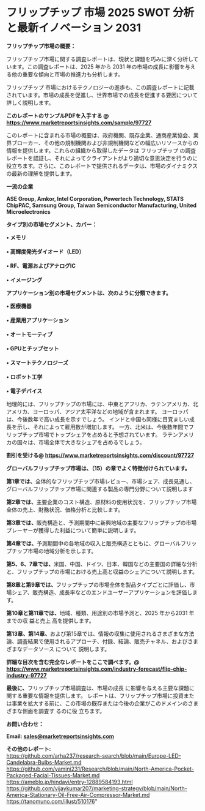 # フリップチップ 市場 2025 SWOT 分析と最新イノベーション 2031

<strong><b>フリップチップ市場の概要：</b></strong>

フリップチップ市場に関する調査レポートは、現状と課題を巧みに深く分析しています。この調査レポートは、2025 年から 2031 年の市場の成長に影響を与える他の重要な傾向と市場の推進力も分析します。

フリップチップ 市場におけるテクノロジーの進歩も、この調査レポートに記載されています。市場の成長を促進し、世界市場での成長を促進する要因について詳しく説明します。

<strong>このレポートのサンプルPDFを入手する @ <a href=https://www.marketreportsinsights.com/sample/97727>https://www.marketreportsinsights.com/sample/97727</a></strong>

このレポートに含まれる市場の概要は、政府機関、既存企業、通商産業協会、業界ブローカー、その他の規制機関および非規制機関などの幅広いリソースからの情報を提供します。これらの組織から取得したデータは フリップチップ の調査レポートを認証し、それによってクライアントがより適切な意思決定を行うのに役立ちます。さらに、このレポートで提供されるデータは、市場のダイナミクスの最新の理解を提供します。

<strong>一流の企業</strong>

<strong><b>ASE Group, Amkor, Intel Corporation, Powertech Technology, STATS ChipPAC, Samsung Group, Taiwan Semiconductor Manufacturing, United Microelectronics</b></strong>

<strong><b>タイプ別の市場セグメント、カバー：</b></strong>

<strong>• メモリ<br><br>• 高輝度発光ダイオード（LED）<br><br>• RF、電源およびアナログIC<br><br>• イメージング</strong>

<strong><b>アプリケーション別の市場セグメントは、次のように分類できます。</b></strong>

<strong>• 医療機器<br><br>• 産業用アプリケーション<br><br>• オートモーティブ<br><br>• GPUとチップセット<br><br>• スマートテクノロジーズ<br><br>• ロボット工学<br><br>• 電子デバイス</strong>

 地理的には、フリップチップの市場には、中東とアフリカ、ラテンアメリカ、北アメリカ、ヨーロッパ、アジア太平洋などの地域が含まれます。 ヨーロッパは、今後数年で高い成長を示すでしょう。 インドと中国も同様に目覚ましい成長を示し、それによって雇用数が増加します。 一方、北米は、今後数年間でフリップチップ市場でトップシェアを占めると予想されています。 ラテンアメリカの国々は、市場全体で大きなシェアを占めるでしょう。

<strong>割引を受ける@ <a href=https://www.marketreportsinsights.com/discount/97727>https://www.marketreportsinsights.com/discount/97727</a></strong>

<strong><b>グローバルフリップチップ市場は、（15）の章でよく特徴付けられています。</b></strong>

<strong><b>第</b></strong><strong><b>1章では、</b></strong>全体的なフリップチップ市場レビュー、市場シェア、成長見通し、グローバルフリップチップ市場に関連する製品の専門分野について説明します

<strong><b>第2章では、</b></strong>主要企業のコスト構造、原材料の使用状況を、フリップチップ市場全体の売上、財務状況、価格分析と比較します。

<strong><b>第3章では、</b></strong>販売構造と、予測期間中に新興地域の主要なフリップチップの市場プレーヤーが獲得した利益について簡単に説明します。

<strong><b>第4章では、</b></strong>予測期間中の各地域の収入と販売構造とともに、グローバルフリップチップ市場の地域分析を示します。

<strong><b>第5、6、7章では、</b></strong>米国、中国、ドイツ、日本、韓国などの主要国の詳細な分析と、フリップチップの市場における売上高と収益のシェアについて説明します。

<strong><b>第8章と第9章では、</b></strong>フリップチップの市場全体を製品タイプごとに評価し、市場シェア、販売構造、成長率などのエンドユーザーアプリケーションを評価します。

<strong><b>第10章と第11章では、</b></strong>地域、種類、用途別の市場予測と、2025 年から2031 年までの収 益と売上 高を提供します。

<strong><b>第13章、第14章、</b></strong>および第15章では、情報の収集に使用されるさまざまな方法論、調査結果で使用されるアプローチ、付録、結論、販売チャネル、およびさまざまなデータソース について 説明します。

<strong>詳細な目次を含む完全なレポートをここで調べます。@ <a href=https://www.marketreportsinsights.com/industry-forecast/flip-chip-industry-97727>https://www.marketreportsinsights.com/industry-forecast/flip-chip-industry-97727</a></strong>

<strong><b>最後に、</b></strong>フリップチップ市場調査は、市場の成長 に影響を</a>与える主要な課題に関する重要な情報を提供します。 レポートは、フリップチップ市場に投資または事業を拡大する前に、この市場の既存または今後の企業がこのドメインのさまざまな側面を調査す るのに役 立ちます。

<strong><b>お問い合わせ：</b></strong>

<strong>Email: </strong><a href=mailto:sales@marketreportsinsights.com><strong>sales@marketreportsinsights.com</strong></a>

<strong>その他のレポート:</strong>
<br>
<a href=https://github.com/arha237/research-search/blob/main/Europe-LED-Candelabra-Bulbs-Market.md>https://github.com/arha237/research-search/blob/main/Europe-LED-Candelabra-Bulbs-Market.md</a>
<br>
<a href=https://github.com/yamini231/Research/blob/main/North-America-Pocket-Packaged-Facial-Tissues-Market.md>https://github.com/yamini231/Research/blob/main/North-America-Pocket-Packaged-Facial-Tissues-Market.md</a>
<br>
<a href=https://ameblo.jp/hindavi/entry-12889584193.html>https://ameblo.jp/hindavi/entry-12889584193.html</a>
<br>
<a href=https://github.com/vijaykumar207/marketing-strategy/blob/main/North-America-Stationary-Oil-Free-Air-Compressor-Market.md>https://github.com/vijaykumar207/marketing-strategy/blob/main/North-America-Stationary-Oil-Free-Air-Compressor-Market.md</a>
<br>
<a href=https://tanomuno.com/illust/510176>https://tanomuno.com/illust/510176</a>"
